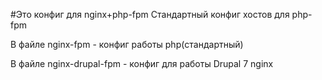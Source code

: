 #Это конфиг для nginx+php-fpm
Стандартный конфиг хостов для php-fpm
<p>В файле nginx-fpm - конфиг работы php(стандартный)</p>
В файле nginx-drupal-fpm - конфиг для работы Drupal 7 nginx
